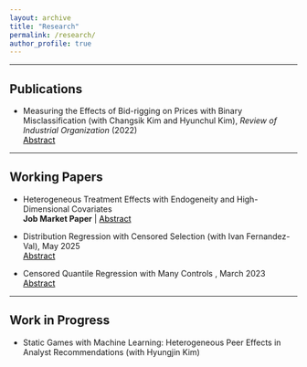 ```yaml
---
layout: archive
title: "Research"
permalink: /research/
author_profile: true
---
```


<section class="page__content" itemprop="text">
<hr>

<h2 id="publications">Publications</h2>

<ul>
  <li>
    <a href="https://link.springer.com/article/10.1007/s11151-022-09876-9" style="text-decoration:none" target="_blank">
      Measuring the Effects of Bid-rigging on Prices with Binary Misclassification
    </a> (with Changsik Kim and Hyunchul Kim),
    <em>Review of Industrial Organization</em> (2022)
    <br>
    <a href="#/" style="color:black; text-decoration:underline" onclick="visib('pub1')">Abstract</a>
  </li>
</ul>

<div id="pub1" style="display: none; background-color: #F1F1F1; color: #666; padding: 10px">
  The binary indicator of collusion is the key ingredient in estimating overcharges from bid-rigging with a regression-based approach.
  We develop a method for examining the effects of misclassification error in the indicator of bid-rigging status on estimates of damages from collusion.
  We derive partial identification of the regression model of winning bids in public procurement auctions and provide informative bounds on the price effects of bid-rigging.
  We find that the bounds are tight when placing a plausible restriction on the extent of measurement errors.
  Our findings show that relaxing the nondifferential assumption about misclassification errors leads to wider bounds.
</div>


<hr>
<h2 id="working-papers">Working Papers</h2>

<ul>
  <li>
          Heterogeneous Treatment Effects with Endogeneity and High-Dimensional Covariates
    <br><b>Job Market Paper</b> |
    <a href="#/" style="color:black; text-decoration:underline" onclick="visib('jmp')">Abstract</a>
  </li>
</ul>

<div id="jmp" style="display: none; background-color: #F1F1F1; color: #666; padding: 10px">
  This paper develops estimation and inference for heterogeneous treatment effects by observed covariates in settings with an endogenous treatment and high-dimensional covariates.
  The goal is to provide valid inference when effect heterogeneity is high-dimensional and discovered from the data using machine learning, rather than restricted to a few prespecified covariates.
  I estimate heterogeneous treatment effects by interacting the treatment with all covariates and select the relevant interactions with a variable selection method.
  I address endogeneity with instrumental variables and uncover new patterns in treatment effects.
  In an application to Head Start, a public early childhood education program, I examine complementarities between center characteristics and children's background, while prior work has considered center or child characteristics in isolation.
  The proposed method reveals that frequent home visits are most helpful for children who likely need additional support, such as those with teen mothers or in high-risk households.
  Transportation services deliver larger gains for children who may face access barriers.
</div>


<ul>
  <li>
    <a href="https://arxiv.org/abs/2505.10814" style="text-decoration:none" target="_blank">
      Distribution Regression with Censored Selection
    </a> (with Ivan Fernandez-Val), May 2025
    <br>
    <a href="#/" style="color:black; text-decoration:underline" onclick="visib('dr')">Abstract</a>
  </li>
</ul>

<div id="dr" style="display: none; background-color: #F1F1F1; color: #666; padding: 10px">
  We develop a distribution regression model with a censored selection rule, offering a semi-parametric generalization of the Heckman selection model.
  Our approach applies to the entire distribution, extends beyond the mean or median, accommodates non-Gaussian error structures, and allows heterogeneous effects of covariates on both selection and outcome distributions.
  By employing a censored selection rule, our model can uncover richer selection patterns according to both outcome and selection variables, compared to the binary selection case.
  We analyze identification, estimation, and inference of model functionals such as sorting parameters and distributions purged of sample selection.
  An application to labor supply using data from the UK reveals different selection patterns into full-time and overtime work across gender, marital status, and time.
  Additionally, decompositions of wage distributions by gender show that selection effects contribute to a decrease in the observed gender wage gap at low quantiles and an increase in the gap at high quantiles for full-time workers.
  The observed gender wage gap among overtime workers is smaller, which may be driven by different selection behaviors into overtime work across genders.
</div>


<ul>
  <li>
    <a href="https://arxiv.org/abs/2303.02784" style="text-decoration:none" target="_blank">
      Censored Quantile Regression with Many Controls
    </a>, March 2023
    <br>
    <a href="#/" style="color:black; text-decoration:underline" onclick="visib('cqr')">Abstract</a>
  </li>
</ul>

<div id="cqr" style="display: none; background-color: #F1F1F1; color: #666; padding: 10px">
  This paper develops estimation and inference methods for censored quantile regression models with high-dimensional controls.
  The methods are based on the application of double/debiased machine learning (DML) framework to the censored quantile regression estimator of Buchinsky and Hahn (1998).
  I provide valid inference for low-dimensional parameters of interest in the presence of high-dimensional nuisance parameters when implementing machine learning estimators.
  The proposed estimator is shown to be consistent and asymptotically normal.
  The performance of the estimator with high-dimensional controls is illustrated with numerical simulation and an empirical application that examines the effect of 401(k) eligibility on savings.
</div>


<hr>
<h2 id="work-in-progress">Work in Progress</h2>

<ul>
  <li>
    Static Games with Machine Learning: Heterogeneous Peer Effects in Analyst Recommendations
    (with Hyungjin Kim)
  </li>
</ul>

<script>
function visib(id) {
  var x = document.getElementById(id);
  if (x.style.display === "none") {
    x.style.display = "block";
  } else {
    x.style.display = "none";
  }
}
</script>

</section>
